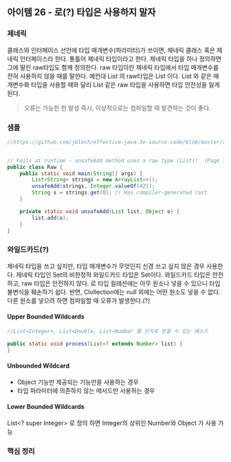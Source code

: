 ## 아이템 26 - 로(?) 타입은 사용하지 말자

### 제네릭

클래스와 인터페이스 선언에 타입 매개변수(파라미터)가 쓰이면, 제네릭 클래스 혹은 제네릭 인터페이스라 한다. 통틀어 제네릭 타입이라고 한다. 제네릭 타입을 하나 정의하면 그에 딸린 raw타입도 함께 정의한다. raw 타입이란 제네릭 타입에서 타입 매개변수를 전혀 사용하지 않을 때를 말한다. 예컨대 List<E> 의 raw타입은 List 이다. List<Object> 와 같은 매개변수화 타입을 사용할 때와 달리 List 같은 raw 타입을 사용하면 타입 안전성을 잃게 된다.

> 오류는 가능한 한 발생 즉시, 이상적으로는 컴파일할 때 발견하는 것이 좋다.


### 샘플

````java
//https://github.com/jbloch/effective-java-3e-source-code/blob/master/src/effectivejava/chapter5/item26/Raw.java


// Fails at runtime - unsafeAdd method uses a raw type (List)!  (Page 119)
public class Raw {
    public static void main(String[] args) {
        List<String> strings = new ArrayList<>();
        unsafeAdd(strings, Integer.valueOf(42));
        String s = strings.get(0); // Has compiler-generated cast
    }

    private static void unsafeAdd(List list, Object o) {
        list.add(o);
    }
}
````

### 와일드카드(?)

제네릭 타입을 쓰고 싶지만, 타입 매개변수가 무엇인지 신경 쓰고 싶지 않은 경우 사용한다. 제네릭 타입인 Set<E>의 비한정적 와일드카드 타입은 Set<?>이다. 와일드카드 타입은 안전하고, raw 타입은 안전하지 않다. 로 타입 컬레션에는 아무 원소나 넣을 수 있으니 타입 불변식을 훼손하기 쉽다. 반면, Clollection<?>에는 null 외에는 어떤 원소도 넣을 수 없다. 다른 원소를 넣으려 하면 컴파일할 때 오류가 발생한다.(?)


#### Upper Bounded Wildcards

````java
//List<Integer>, List<Double, List<Number 를 인자로 받을 수 있는 메소드

public static void process(List<? extends Number> list) {
}
````

#### Unbounded Wildcard
- Object 기능만 제공되는 기능만을 사용하는 경우
- 타입 파라미터에 의존하지 않는 메서드만 사용하는 경우

#### Lower Bounded Wildcards
List<? super Integer> 로 정의 하면 Integer의 상위인 Number와 Object 가 사용 가능


### 핵심 정리

